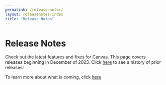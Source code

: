 ```yaml
---
permalink: /release-notes/
layout: releasenotes-index
title: "Release Notes"
---
```

# Release Notes

Check out the latest features and fixes for Canvas. This page covers releases beginning in December of 2023. Click [here](https://canvas-medical.zendesk.com/hc/en-us/sections/360010471754-Release-Documents) to see a history of prior releases! 

To learn more about what is coming, click [here](/release-notes/upcoming-changes)